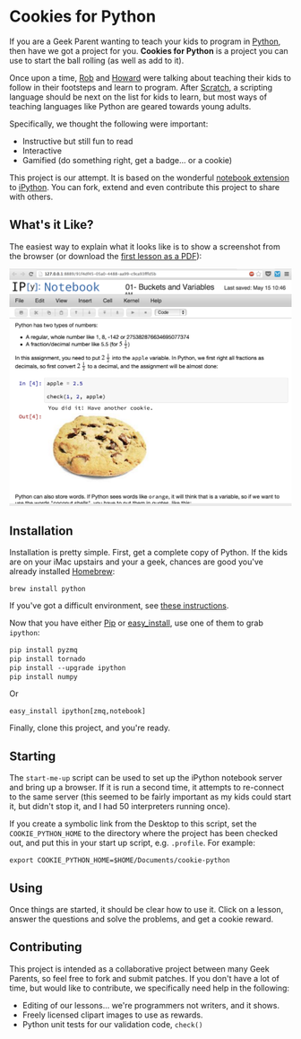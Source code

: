 Cookies for Python
==================

If you are a Geek Parent wanting to teach your kids to program in
[Python][1], then have we got a project for you. **Cookies for
Python** is a project you can use to start the ball rolling (as well
as add to it).

Once upon a time, [Rob][rob] and [Howard][howard] were talking about
teaching their kids to follow in their footsteps and learn to program.
After [Scratch][1], a scripting language should be next on the list
for kids to learn, but most ways of teaching languages like Python are
geared towards young adults.

Specifically, we thought the following were important:

  * Instructive but still fun to read
  * Interactive
  * Gamified (do something right, get a badge... or a cookie)

This project is our attempt. It is based on the wonderful
[notebook extension][3] to [iPython][4]. You can fork, extend and even
contribute this project to share with others.

What's it Like?
--------------

The easiest way to explain what it looks like is to show a screenshot
from the browser (or download the [first lesson as a PDF](misc/01-output.pdf)):

![Cookie Python Screenshot](misc/screenshot.png)

Installation
------------

Installation is pretty simple. First, get a complete copy of
Python. If the kids are on your iMac upstairs and your a geek, chances
are good you've already installed [Homebrew][5]:

    brew install python

If you've got a difficult environment, see [these instructions][6].

Now that you have either [Pip][7] or [easy_install][8], use one of
them to grab `ipython`:

    pip install pyzmq
    pip install tornado
    pip install --upgrade ipython
    pip install numpy

Or

    easy_install ipython[zmq,notebook]

Finally, clone this project, and you're ready.

Starting
-----

The `start-me-up` script can be used to set up the iPython notebook
server and bring up a browser. If it is run a second time, it attempts
to re-connect to the same server (this seemed to be fairly important
as my kids could start it, but didn't stop it, and I had 50
interpreters running once).

If you create a symbolic link from the Desktop to this script, set the
`COOKIE_PYTHON_HOME` to the directory where the project has been
checked out, and put this in your start up script,
e.g. `.profile`. For example:

    export COOKIE_PYTHON_HOME=$HOME/Documents/cookie-python

Using
-----

Once things are started, it should be clear how to use it. Click on a
lesson, answer the questions and solve the problems, and get a cookie
reward.

Contributing
------------

This project is intended as a collaborative project between many Geek
Parents, so feel free to fork and submit patches. If you don't have a
lot of time, but would like to contribute, we specifically need help
in the following:

  * Editing of our lessons... we're programmers not writers, and it shows.
  * Freely licensed clipart images to use as rewards.
  * Python unit tests for our validation code, `check()`


  [1]: http://www.python.org
  [2]: http://scratch.mit.edu/
  [3]: http://ipython.org/notebook.html‎
  [4]: http://ipython.org
  [5]: http://www.homebrew.org
  [6]: http://ipython.org/ipython-doc/stable/install/install.html
  [7]: http://www.pip-installer.org
  [8]: http://pythonhosted.org/distribute/easy_install.html

  [howard]: https://github.com/howardabrams
  [rob]: https://github.com/robbednark
